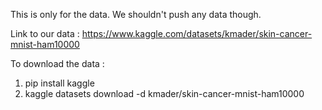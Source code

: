 This is only for the data. We shouldn't push any data though.

Link to our data :
https://www.kaggle.com/datasets/kmader/skin-cancer-mnist-ham10000

To download the data :
1. pip install kaggle 
2. kaggle datasets download -d kmader/skin-cancer-mnist-ham10000


